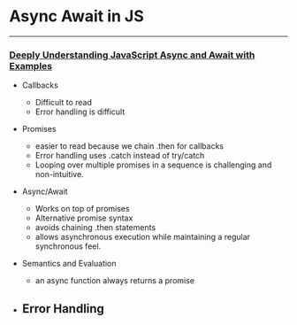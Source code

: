 # Async Await in JS

---

### [Deeply Understanding JavaScript Async and Await with Examples](https://blog.bitsrc.io/understanding-javascript-async-and-await-with-examples-a010b03926ea)

- Callbacks
	- Difficult to read
	- Error handling is difficult
	
- Promises
	- easier to read because we chain .then for callbacks
	- Error handling uses .catch instead of try/catch
	- Looping over multiple promises in a sequence is challenging and non-intuitive.
	
- Async/Await	
	- Works on top of promises
	- Alternative promise syntax
	- avoids chaining .then statements
	- allows asynchronous execution while maintaining a regular synchronous feel.
	
- Semantics and Evaluation
	- an async function always returns a promise
	
- Error Handling
	- 